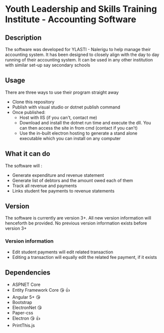 ﻿<link href="wwwroot/dist/bootstrap.min.css" rel="stylesheet" />
<h1>Youth Leadership and Skills Training Institute - Accounting Software</h1>
<article>
    <!-- Description -->
    <section>
        <h2>Description</h2>
        <p>The software was developed for YLASTI - Nalerigu to help manage their accounting system. It has been designed to closely align with the day to day running of their accounting system. It can be used in any other institution with similar set-up say secondary schools</p>
    </section>
    <!-- Usage -->
    <section>
        <h2>Usage</h2>
        <p>There are three ways to use their program straight away</p>
        <ul class="list-group">
            <li class="list-group-item">Clone this repository</li>
            <li class="list-group-item">Publish with visual studio or dotnet publish command</li>
            <li class="list-group-item">Once published: 
                <ul class="list-group">
                    <li class="list-group-item">Host with IIS (if you can't, contact me)</li>
                    <li class="list-group-item">Download and install the dotnet run time and execute the dll. You can then access the site in from cmd (contact if you can't)</li>
                    <li class="list-group-item">Use the in-built electron hosting to generate a stand alone executable which you can install on any computer</li>
                </ul>
            </li>
        </ul>
    </section>
    <!-- Abilities -->
    <section>
        <h2>What it can do</h2>
        <p> The software will :</p>
        <p>
            <ul class="list-group">
                <li class="list-group-item">Generate expenditure and revenue statement</li>
                <li class="list-group-item">Generate list of debtors and the amount owed each of them</li>
                <li class="list-group-item">Track all revenue and payments</li>
                <li class="list-group-item">Links student fee payments to revenue statements</li>
            </ul>
        </p>
    </section>
    <!-- Version -->
    <section>
        <h2>Version</h2>
        <p>The software is currently are version 3+. All new version information will henceforth be provided. No previous version information exists before version 3+</p>
        <h3>Version information</h3>
        <p>
            <ul>
                <li>Edit student payments will edit related transaction</li>
                <li>Editing a transaction will equally edit the related fee payment, if it exists</li>
            </ul>
        </p>
    </section>
</article>
<h2>Dependencies</h2>
<ul class="list-group-item">
    <li class="list-group-item">ASPNET Core</li>
    <li>Entity Framework Core 😘 👍</li>
    <li class="list-group-item">Angular 5+ 😘</li>
    <li class="list-group-item">Bootstrap</li>
    <li class="list-group-item">ElectronNet 😘</li>
    <li class="list-group-item">Paper-css</li>
    <li class="list-group-item">Electron 😘 👍</li>
    <li class="list-group-item">PrintThis.js</li>
</ul>